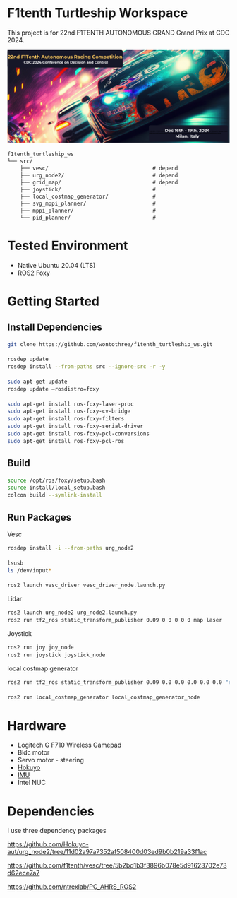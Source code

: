 # F1tenth Turtleship Workspace

This project is for 22nd F1TENTH AUTONOMOUS GRAND Grand Prix at CDC 2024.

![](./icons/f1tenth_cdc_2024_banner.png)


    f1tenth_turtleship_ws
    └── src/
        ├── vesc/                                 # depend
        ├── urg_node2/                            # depend
        ├── grid_map/                             # depend
        ├── joystick/                             #
        ├── local_costmap_generator/              # 
        ├── svg_mppi_planner/                     # 
        ├── mppi_planner/                         # 
        └── pid_planner/                          #

# Tested Environment

- Native Ubuntu 20.04 (LTS)
- ROS2 Foxy

# Getting Started

## Install Dependencies

```bash
git clone https://github.com/wontothree/f1tenth_turtleship_ws.git

rosdep update
rosdep install --from-paths src --ignore-src -r -y

sudo apt-get update
rosdep update —rosdistro=foxy

sudo apt-get install ros-foxy-laser-proc
sudo apt-get install ros-foxy-cv-bridge
sudo apt-get install ros-foxy-filters
sudo apt-get install ros-foxy-serial-driver
sudo apt-get install ros-foxy-pcl-conversions
sudo apt-get install ros-foxy-pcl-ros
```

## Build

```bash
source /opt/ros/foxy/setup.bash
source install/local_setup.bash
colcon build --symlink-install
```

## Run Packages

Vesc

```bash
rosdep install -i --from-paths urg_node2

lsusb
ls /dev/input*

ros2 launch vesc_driver vesc_driver_node.launch.py
```

Lidar

```bash
ros2 launch urg_node2 urg_node2.launch.py
ros2 run tf2_ros static_transform_publisher 0.09 0 0 0 0 0 map laser
```

Joystick

```bash
ros2 run joy joy_node
ros2 run joystick joystick_node
```

local costmap generator

```bash
ros2 run tf2_ros static_transform_publisher 0.09 0.0 0.0 0.0 0.0 0.0 "ego_racecar/laser" "ego_racecar/base_link"

ros2 run local_costmap_generator local_costmap_generator_node
```



# Hardware

- Logitech G F710 Wireless Gamepad
- Bldc motor
- Servo motor - steering
- [Hokuyo](https://www.hokuyo-aut.jp/search/single.php?serial=167)
- [IMU](https://www.devicemart.co.kr/goods/view?no=15136719&srsltid=AfmBOoqRikGmc_8O2PogU1WQg-s3Kz6dxdQenrYfrV1s8TG_qI2BBXvy)
- Intel NUC

# Dependencies

I use three dependency packages

https://github.com/Hokuyo-aut/urg_node2/tree/11d02a97a7352af508400d03ed9b0b219a33f1ac

https://github.com/f1tenth/vesc/tree/5b2bd1b3f3896b078e5d91623702e73d62ece7a7

https://github.com/ntrexlab/PC_AHRS_ROS2

